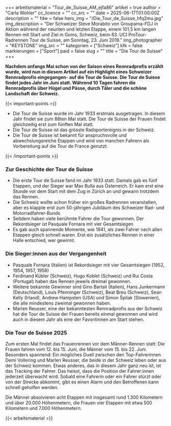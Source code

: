 +++
arbeitsmaterial = "Tour_de_Suisse_AM_ejfa86"
artikel = true
author = "Carla Wohler"
cc_licence = ""
cc_src = ""
date = 2025-06-17T01:00:00Z
description = ""
fdw = false
hero_img = "/Die_Tour_de_Suisse_hfq2mu.jpg"
img_description = "Der Schweizer Steve Morabito von Groupama-FDJ in Aktion während der neunten und letzten Etappe, einem 101,5 km langen Rennen mit Start und Ziel in Goms, Schweiz, beim 83. UCI ProTour-Radrennen Tour de Suisse, am Sonntag, 23. Juni 2019."
img_photographer = "KEYSTONE"
img_src = ""
kategorien = ["Schweiz"]
kfk = false
markierungen = ["Sport"]
paid = false
slug = ""
title = "Die Tour de Suisse"
+++

**Nachdem anfangs Mai schon von der Saison eines Rennradprofis erzählt wurde, wird nun in diesem Artikel auf ein Highlight eines Schweizer Rennradprofis eingegangen- auf die Tour de Suisse. Die Tour de Suisse findet jedes Jahr im Juni statt. Während 10 Tagen fahren die Rennradprofis über Hügel und Pässe, durch Täler und die schöne Landschaft der Schweiz.**

{{< important-points >}}

<ul>

<li>Die Tour de Suisse wurde im Jahr 1933 erstmals ausgetragen. In diesem Jahr findet sie zum 88ten Mal statt. Die Tour de Suisse der Frauen findet gleichzeitig erst zum fünften Mal statt.
</li>

<li>Die Tour de Suisse ist das grösste Radsportereignis in der Schweiz.
</li>

<li>Die Tour de Suisse ist bekannt für anspruchsvolle und abwechslungsreiche Etappen und wird von manchen Fahrern als Vorbereitung auf die Tour de France genutzt.
</li>

</ul>

{{< /important-points >}}

### Zur Geschichte der Tour de Suisse

- Die erste Tour de Suisse fand im Jahr 1933 statt. Damals gab es fünf Etappen, und der Sieger war Max Bulla aus Österreich. Er kam erst eine Stunde vor dem Start mit dem Zug in Zürich an und gewann trotzdem das Rennen. 
- Die Schweiz wollte schon früher ein großes Radrennen veranstalten, aber es klappte erst zum 50-jährigen Jubiläum des Schweizer Rad- und Motorradfahrer-Bunds
- Seitdem haben viele berühmte Fahrer die Tour gewonnen. Der Rekordsieger ist Pasquale Fornara mit vier Gesamtsiegen
- Es gab auch spannende Momente, wie 1941, als zwei Fahrer nach allen Etappen gleich schnell waren. Erst ein zusätzliches Rennen in einer Halle entschied, wer gewinnt.

### Die Sieger:innen aus der Vergangenheit

- Pasquale Fornara (Italien) ist Rekordsieger mit vier Gesamtsiegen (1952, 1954, 1957, 1958)
- Ferdinand Kübler (Schweiz), Hugo Koblet (Schweiz) und Rui Costa (Portugal) haben das Rennen jeweils dreimal gewonnen. 
- Weitere bekannte Gewinner sind Gino Bartali (Italien), Hans Junkermann (Deutschland), Louis Pfenninger (Schweiz), Beat Breu (Schweiz), Sean Kelly (Irland), Andrew Hampsten (USA) und Simon Špilak (Slowenien), die alle mindestens zweimal gewonnen haben. 
- Marlen Reusser, eine der bekanntesten Rennradprofis aus der Schweiz hat die Tour de Suisse der Frauen bereits einmal gewonnen und wird auch in diesem Jahr als eine der Favoritinnen am Start stehen. 

### Die Tour de Suisse 2025

Zum ersten Mal findet das Frauenrennen vor dem Männer-Rennen statt: Die Frauen fahren vom 12. bis 15. Juni, die Männer vom 15. bis 22. Juni. Besonders spannend: Ein mögliches Duell zwischen den Top-Fahrerinnen Demi Vollering und Marlen Reusser, die beide in der Schweiz leben oder aus der Schweiz kommen. Etwas anderes, das in diesem Jahr ganz neu ist, ist das Tracking der Fahrer. Das heisst, dass die Position der Fahrer:innen jederzeit überwacht wird. Sobald eine Fahrerin oder ein Fahrer stürzt oder von der Strecke abkommt, gibt es einen Alarm und den Betroffenen kann schnell geholfen werden.

Die Männer absolvieren acht Etappen mit insgesamt rund 1.300 Kilometern und über 20.000 Höhenmetern, die Frauen vier Etappen mit etwa 500 Kilometern und 7.000 Höhenmetern.

{{< arbeitsmaterial >}}